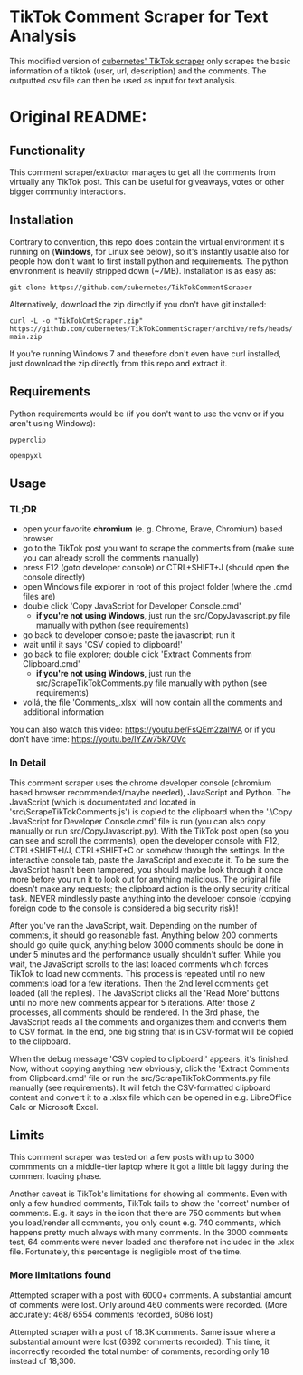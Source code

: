 # TikTok Comment Scraper for Text Analysis

This modified version of [cubernetes' TikTok scraper](https://github.com/cubernetes/TikTokCommentScraper) 
only scrapes the basic information of a tiktok (user, url, description) and the comments. The outputted
csv file can then be used as input for text analysis.


# Original README:

## Functionality
This comment scraper/extractor manages to get all the comments
from virtually any TikTok post. This can be useful for giveaways, votes or other bigger
community interactions.

## Installation
Contrary to convention, this repo does contain the virtual environment it's
running on (**Windows**, for Linux see below), so it's instantly usable also for people how don't want to first install python and requirements.
The python environment is heavily stripped down (\~7MB).
Installation is as easy as:

`git clone https://github.com/cubernetes/TikTokCommentScraper`

Alternatively, download the zip directly if you don't have git installed:

`curl -L -o "TikTokCmtScraper.zip" https://github.com/cubernetes/TikTokCommentScraper/archive/refs/heads/main.zip`

If you're running Windows 7 and therefore don't even have curl installed, just download the zip directly from this repo and extract it.

## Requirements
Python requirements would be (if you don't want to use the venv or if you aren't using Windows):

`pyperclip`

`openpyxl`

## Usage
### TL;DR
- open your favorite **chromium** (e. g. Chrome, Brave, Chromium) based browser
- go to the TikTok post you want to scrape the comments from (make sure you can already scroll the comments manually)
- press F12 (goto developer console) or CTRL+SHIFT+J (should open the console directly)
- open Windows file explorer in root of this project folder (where the .cmd files are)
- double click 'Copy JavaScript for Developer Console.cmd'
	- **if you're not using Windows**, just run the src/CopyJavascript.py file manually with python (see requirements)
- go back to developer console; paste the javascript; run it
- wait until it says 'CSV copied to clipboard!'
- go back to file explorer; double click 'Extract Comments from Clipboard.cmd'
	- **if you're not using Windows**, just run the src/ScrapeTikTokComments.py file manually with python (see requirements)
- voilá, the file 'Comments_<UtcTimeStamp>.xlsx' will now contain all the comments and additional information

You can also watch this video: https://youtu.be/FsQEm2zalWA
or if you don't have time: https://youtu.be/lYZw75k7QVc

### In Detail

This comment scraper uses the chrome developer console (chromium based browser
recommended/maybe needed), JavaScript and Python. The JavaScript (which is
documentated and located in 'src\ScrapeTikTokComments.js') is copied to the clipboard when the '.\Copy
JavaScript for Developer Console.cmd' file is run (you can also copy
manually or run src/CopyJavascript.py). With the TikTok post open (so you can see and scroll the
comments), open the developer console with F12, CTRL+SHIFT+I/J, CTRL+SHIFT+C
or somehow through the settings. In the interactive console tab, paste the
JavaScript and execute it. To be sure the JavaScript hasn't been tampered,
you should maybe look through it once more before you run it to look out for
anything malicious. The original file doesn't make any requests; the clipboard action
is the only security critical task. NEVER mindlessly paste anything into the developer console (copying
foreign code to the console is considered a big security risk)! 

After you've ran the JavaScript, wait. Depending on the number of comments, it
should go reasonable fast. Anything below 200 comments should go quite quick,
anything below 3000 comments should be done in under 5 minutes and the
performance usually shouldn't suffer. While you wait, the JavaScript scrolls
to the last loaded comments which forces TikTok to load new comments. This
process is repeated until no new comments load for a few iterations. Then the
2nd level comments get loaded (all the replies). The JavaScript clicks all the
'Read More' buttons until no more new comments appear for 5 iterations. After those
2 processes, all comments should be rendered. In the 3rd phase, the JavaScript reads
all the comments and organizes them and converts them to CSV format. In the end, one big
string that is in CSV-format will be copied to the clipboard.

When the debug message 'CSV copied to clipboard!' appears, it's finished. Now,
without copying anything new obviously, click the 'Extract Comments from
Clipboard.cmd' file or run the src/ScrapeTikTokComments.py file manually (see requirements).
It will fetch the CSV-formatted clipboard content and
convert it to a .xlsx file which can be opened in e.g. LibreOffice Calc or
Microsoft Excel.

## Limits

This comment scraper was tested on a few posts with up to 3000 commments on a
middle-tier laptop where it got a little bit laggy during the comment loading
phase.

Another caveat is TikTok's limitations for showing all comments. Even with
only a few hundred comments, TikTok fails to show the 'correct' number of
comments. E.g. it says in the icon that there are 750 comments but when you
load/render all comments, you only count e.g. 740 comments, which happens
pretty much always with many comments. In the 3000 comments test, 64 comments
were never loaded and therefore not included in the .xlsx file. Fortunately,
this percentage is negligible most of the time.

### More limitations found
Attempted scraper with a post with 6000+ comments. A substantial amount of
comments were lost. Only around 460 comments were recorded.
(More accurately: 468/ 6554 comments recorded, 6086 lost)

Attempted scraper with a post of 18.3K comments. Same issue where a substantial
amount were lost (6392 comments recorded). This time, it incorrectly
recorded the total number of comments, recording only 18 instead of 18,300.